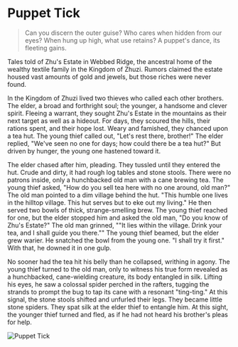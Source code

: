 # Puppet Tick

> Can you discern the outer guise?
> Who cares when hidden from our eyes?
> When hung up high, what use retains?
> A puppet's dance, its fleeting gains.

Tales told of Zhu's Estate in Webbed Ridge, the ancestral home of the
wealthy textile family in the Kingdom of Zhuzi. Rumors claimed the estate
housed vast amounts of gold and jewels, but those riches were never
found.

In the Kingdom of Zhuzi lived two thieves who called each other brothers.
The elder, a broad and forthright soul; the younger, a handsome and
clever spirit. Fleeing a warrant, they sought Zhu's Estate in the mountains
as their next target as well as a hideout. For days, they scoured the hills,
their rations spent, and their hope lost. Weary and famished, they
chanced upon a tea hut. The young thief called out, "Let's rest there,
brother!" The elder replied, "We've seen no one for days; how could there
be a tea hut?" But driven by hunger, the young one hastened toward it.

The elder chased after him, pleading. They tussled until they entered the
hut. Crude and dirty, it had rough log tables and stone stools. There were
no patrons inside, only a hunchbacked old man with a cane brewing tea.
The young thief asked, "How do you sell tea here with no one around, old
man?" The old man pointed to a dim village behind the hut. "This humble
one lives in the hilltop village. This hut serves but to eke out my living." He
then served two bowls of thick, strange-smelling brew. The young thief
reached for one, but the elder stopped him and asked the old man, "Do
you know of Zhu's Estate?" The old man grinned, ""It lies within the
village. Drink your tea, and I shall guide you there."" The young thief
beamed, but the elder grew warier. He snatched the bowl from the young
one. "I shall try it first." With that, he downed it in one gulp.

No sooner had the tea hit his belly than he collapsed, writhing in agony.
The young thief turned to the old man, only to witness his true form
revealed as a hunchbacked, cane-wielding creature, its body entangled in
silk. Lifting his eyes, he saw a colossal spider perched in the rafters,
tugging the strands to prompt the bug to tap its cane with a resonant
"ting-ting." At this signal, the stone stools shifted and unfurled their legs.
They became little stone spiders. They spat silk at the elder thief to
entangle him. At this sight, the younger thief turned and fled, as if he had
not heard his brother's pleas for help.

![Puppet Tick](/image-20240827215912160.png)